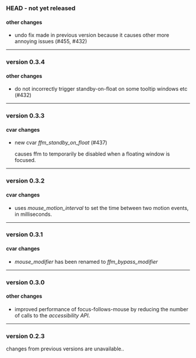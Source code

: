 ### HEAD - not yet released

#### other changes

 - undo fix made in previous version because it causes other more annoying issues (#455, #432)

---------------

### version 0.3.4

#### other changes

 - do not incorrectly trigger standby-on-float on some tooltip windows etc (#432)

---------------

### version 0.3.3

#### cvar changes

 - new cvar *ffm_standby_on_float* (#437)

   causes ffm to temporarily be disabled when a floating window is focused.

---------------

### version 0.3.2

#### cvar changes

 - uses *mouse_motion_interval* to set the time between two motion events, in milliseconds.

---------------

### version 0.3.1

#### cvar changes

 - *mouse_modifier* has been renamed to *ffm_bypass_modifier*

---------------

### version 0.3.0

#### other changes

 - improved performance of focus-follows-mouse by reducing the number of calls to the *accessibility API*.

---------------

### version 0.2.3

changes from previous versions are unavailable..
